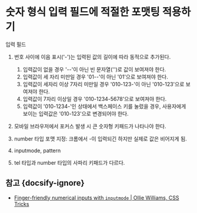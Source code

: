 # 숫자 형식 입력 필드에 적절한 포맷팅 적용하기

입력 필드

1. 번호 사이에 이음 표시('-')는 입력된 값의 길이에 따라 동적으로 추가된다.
   1. 입력값이 없을 경우 '--'이 아닌 빈 문자열('')로 값이 보여져야 한다.
   2. 입력값이 세 자리 미만일 경우 '01--'이 아닌 '01'으로 보여져야 한다.
   3. 입력값이 세자리 이상 7자리 미만일 경우 '010-123-'이 아닌 '010-123'으로 보여져야 한다.
   4. 입력값이 7자리 이상일 경우 '010-1234-5678'으로 보여져야 한다.
   5. 입력값이 '010-1234-'인 상태에서 백스페이스 키를 눌렀을 경우, 사용자에게 보이는 입력값은 '010-123'으로 변경되어야 한다.
2. 모바일 브라우저에서 포커스 발생 시 큰 숫자형 키패드가 나타나야 한다.

1. number 타입 포맷 지정: 크롬에서 -이 입력되긴 하지만 실제로 값은 비어지게 됨.
2. inputmode, pattern
3. tel 타입과 number 타입의 사파리 키패드가 다르다.

## 참고 {docsify-ignore}

* [Finger-friendly numerical inputs with `inputmode` | Ollie Williams, CSS Tricks](https://css-tricks.com/finger-friendly-numerical-inputs-with-inputmode/)
